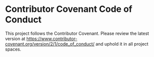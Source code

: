 # Contributor Covenant Code of Conduct

This project follows the Contributor Covenant. Please review the latest version at https://www.contributor-covenant.org/version/2/1/code_of_conduct/ and uphold it in all project spaces.
